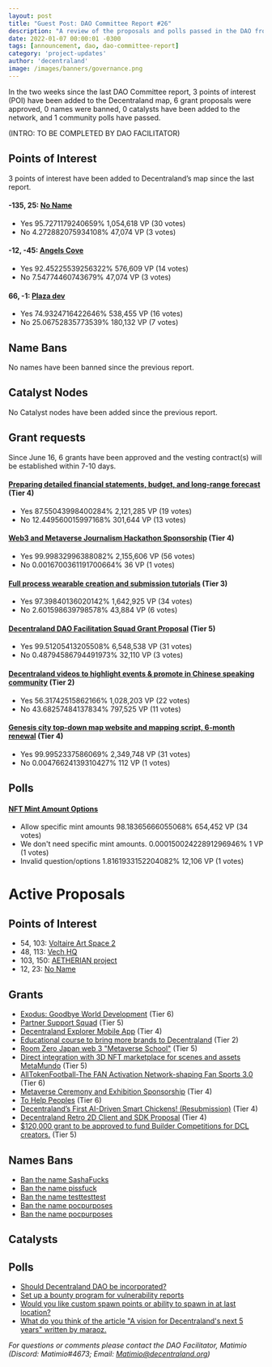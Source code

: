 ```yaml
---
layout: post
title: "Guest Post: DAO Committee Report #26"
description: "A review of the proposals and polls passed in the DAO from June 16 through June 30".
date: 2022-01-07 00:00:01 -0300
tags: [announcement, dao, dao-committee-report]
category: 'project-updates'
author: 'decentraland'
image: /images/banners/governance.png
---
```


In the two weeks since the last DAO Committee report, 3 points of interest (POI) have been added to the Decentraland map, 6 grant proposals were approved, 0 names were banned, 0 catalysts have been added to the network, and 1 community polls have passed.

(INTRO: TO BE COMPLETED BY DAO FACILITATOR)

## Points of Interest
3 points of interest have been added to Decentraland’s map since the last report.


#### -135, 25: [No Name](https://governance.decentraland.org/proposal/?id=e00da1e0-ed27-11ec-aa01-87bd234b340d)

* Yes 95.7271179240659% 1,054,618 VP (30 votes)
* No 4.272882075934108% 47,074 VP (3 votes)


#### -12, -45: [Angels Cove](https://governance.decentraland.org/proposal/?id=e5e51150-ed1a-11ec-aa01-87bd234b340d)

* Yes 92.45225539256322% 576,609 VP (14 votes)
* No 7.54774460743679% 47,074 VP (3 votes)


#### 66, -1: [Plaza dev](https://governance.decentraland.org/proposal/?id=7e425540-eb20-11ec-82d9-d917cdd158ac)

* Yes 74.9324716422646% 538,455 VP (16 votes)
* No 25.06752835773539% 180,132 VP (7 votes)


## Name Bans

No names have been banned since the previous report.

## Catalyst Nodes
No Catalyst nodes have been added since the previous report.


## Grant requests
Since June 16, 6 grants have been approved and the vesting contract(s) will be established within 7-10 days.


#### [Preparing detailed financial statements, budget, and long-range forecast](https://governance.decentraland.org/proposal/?id=a31bfa40-ed02-11ec-aa01-87bd234b340d) (Tier 4)

* Yes 87.55043998400284% 2,121,285 VP (19 votes)
* No 12.449560015997168% 301,644 VP (13 votes)


#### [Web3 and Metaverse Journalism Hackathon Sponsorship](https://governance.decentraland.org/proposal/?id=a735d7c0-eb1f-11ec-82d9-d917cdd158ac) (Tier 4)

* Yes 99.99832996388082% 2,155,606 VP (56 votes)
* No 0.0016700361191700664% 36 VP (1 votes)


#### [Full process wearable creation and submission tutorials](https://governance.decentraland.org/proposal/?id=91ebcb80-e8a5-11ec-82d9-d917cdd158ac) (Tier 3)

* Yes 97.39840136020142% 1,642,925 VP (34 votes)
* No 2.601598639798578% 43,884 VP (6 votes)


#### [Decentraland DAO Facilitation Squad Grant Proposal](https://governance.decentraland.org/proposal/?id=f8b699c0-e810-11ec-82d9-d917cdd158ac) (Tier 5)

* Yes 99.51205413205508% 6,548,538 VP (31 votes)
* No 0.48794586794491973% 32,110 VP (3 votes)


#### [Decentraland videos to highlight events &amp; promote in Chinese speaking community](https://governance.decentraland.org/proposal/?id=9c9aea50-e79e-11ec-82d9-d917cdd158ac) (Tier 2)

* Yes 56.31742515862166% 1,028,203 VP (22 votes)
* No 43.68257484137834% 797,525 VP (11 votes)


#### [Genesis city top-down map website and mapping script, 6-month renewal](https://governance.decentraland.org/proposal/?id=4fad3e80-e74b-11ec-82d9-d917cdd158ac) (Tier 4)

* Yes 99.9952337586069% 2,349,748 VP (31 votes)
* No 0.00476624139310427% 112 VP (1 votes)


## Polls

#### [NFT Mint Amount Options](https://governance.decentraland.org/proposal/?id=f78ecc00-ee39-11ec-aa01-87bd234b340d)

* Allow specific mint amounts 98.18365666055068% 654,452 VP (34 votes)
* We don&#39;t need specific mint amounts. 0.00015002422891296946% 1 VP (1 votes)
* Invalid question/options 1.8161933152204082% 12,106 VP (1 votes)



# Active Proposals

## Points of Interest

* 54, 103: [Voltaire Art Space 2](https://governance.decentraland.org/proposal/?id=4a97d3b0-017c-11ed-8f44-ef1722f0509f)
* 48, 113: [Vech HQ](https://governance.decentraland.org/proposal/?id=c722ab10-00fc-11ed-8f44-ef1722f0509f)
* 103, 150: [AETHERIAN project](https://governance.decentraland.org/proposal/?id=34a8afc0-ffb0-11ec-8f44-ef1722f0509f)
* 12, 23: [No Name](https://governance.decentraland.org/proposal/?id=3f7ad9c0-fca2-11ec-a32a-859962cd3c29)

## Grants

* [Exodus: Goodbye World Development](https://governance.decentraland.org/proposal/?id=38896e40-0122-11ed-8f44-ef1722f0509f) (Tier 6)
* [Partner Support Squad](https://governance.decentraland.org/proposal/?id=f9561670-fdfb-11ec-8fbf-839e0f96469a) (Tier 5)
* [Decentraland Explorer Mobile App](https://governance.decentraland.org/proposal/?id=73b27280-fd23-11ec-a32a-859962cd3c29) (Tier 4)
* [Educational course to bring more brands to Decentraland](https://governance.decentraland.org/proposal/?id=e83685e0-fc85-11ec-a32a-859962cd3c29) (Tier 2)
* [Room Zero Japan web 3 &#34;Metaverse School&#34;](https://governance.decentraland.org/proposal/?id=1dc97780-fc18-11ec-a32a-859962cd3c29) (Tier 5)
* [Direct integration with 3D NFT marketplace for scenes and assets MetaMundo](https://governance.decentraland.org/proposal/?id=6cfbafd0-fbe1-11ec-a32a-859962cd3c29) (Tier 5)
* [AllTokenFootball-The FAN Activation Network-shaping Fan Sports 3.0](https://governance.decentraland.org/proposal/?id=d9340f40-f96a-11ec-a32a-859962cd3c29) (Tier 6)
* [Metaverse Ceremony and Exhibition Sponsorship](https://governance.decentraland.org/proposal/?id=aee6d230-f844-11ec-805c-77efd746e6b7) (Tier 4)
* [To Help Peoples](https://governance.decentraland.org/proposal/?id=98c85dc0-f821-11ec-805c-77efd746e6b7) (Tier 6)
* [Decentraland’s First AI-Driven Smart Chickens! (Resubmission)](https://governance.decentraland.org/proposal/?id=44db93f0-f7f2-11ec-805c-77efd746e6b7) (Tier 4)
* [Decentraland Retro 2D Client and SDK Proposal](https://governance.decentraland.org/proposal/?id=1959b490-f726-11ec-805c-77efd746e6b7) (Tier 4)
* [$120,000 grant to be approved to fund Builder Competitions for DCL creators.](https://governance.decentraland.org/proposal/?id=8befa660-f6f2-11ec-805c-77efd746e6b7) (Tier 5)

## Names Bans

* [Ban the name SashaFucks](https://governance.decentraland.org/proposal/?id=0d519780-0117-11ed-8f44-ef1722f0509f)
* [Ban the name pissfuck](https://governance.decentraland.org/proposal/?id=52402210-00ec-11ed-8f44-ef1722f0509f)
* [Ban the name testtesttest](https://governance.decentraland.org/proposal/?id=e1368fa0-fccc-11ec-a32a-859962cd3c29)
* [Ban the name pocpurposes](https://governance.decentraland.org/proposal/?id=c2abcab0-fca3-11ec-a32a-859962cd3c29)
* [Ban the name pocpurposes](https://governance.decentraland.org/proposal/?id=b1c02070-fca3-11ec-a32a-859962cd3c29)

## Catalysts


## Polls

* [Should Decentraland DAO be incorporated?](https://governance.decentraland.org/proposal/?id=e7077400-0120-11ed-8f44-ef1722f0509f)
* [Set up a bounty program for vulnerability reports](https://governance.decentraland.org/proposal/?id=c8c8ee20-fee5-11ec-8f44-ef1722f0509f)
* [Would you like custom spawn points or ability to spawn in at last location?](https://governance.decentraland.org/proposal/?id=2f347730-fec6-11ec-8f44-ef1722f0509f)
* [What do you think of the article &#34;A vision for Decentraland&#39;s next 5 years&#34; written by maraoz.](https://governance.decentraland.org/proposal/?id=fbb9faa0-fe49-11ec-8fbf-839e0f96469a)

*For questions or comments please contact the DAO Facilitator, Matimio (Discord: Matimio#4673; Email: [Matimio@decentraland.org](mailto:Matimio@decentraland.org))*